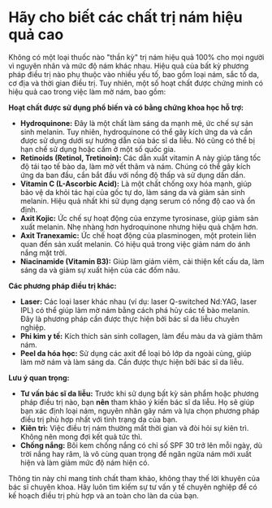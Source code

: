 # Hãy cho biết các chất trị nám hiệu quả cao
Không có một loại thuốc nào "thần kỳ" trị nám hiệu quả 100% cho mọi người vì nguyên nhân và mức độ nám khác nhau.  Hiệu quả của bất kỳ phương pháp điều trị nào phụ thuộc vào nhiều yếu tố, bao gồm loại nám, sắc tố da, cơ địa và thời gian điều trị.  Tuy nhiên, một số hoạt chất được chứng minh có hiệu quả cao trong việc làm mờ nám, bao gồm:

**Hoạt chất được sử dụng phổ biến và có bằng chứng khoa học hỗ trợ:**

* **Hydroquinone:** Đây là một chất làm sáng da mạnh mẽ, ức chế sự sản sinh melanin. Tuy nhiên, hydroquinone có thể gây kích ứng da và cần được sử dụng dưới sự hướng dẫn của bác sĩ da liễu.  Nó cũng có thể bị hạn chế sử dụng hoặc cấm ở một số quốc gia.
* **Retinoids (Retinol, Tretinoin):**  Các dẫn xuất vitamin A này giúp tăng tốc độ tái tạo tế bào da, làm mờ vết thâm và nám. Chúng có thể gây kích ứng da ban đầu, cần bắt đầu với nồng độ thấp và sử dụng dần dần.
* **Vitamin C (L-Ascorbic Acid):**  Là một chất chống oxy hóa mạnh, giúp bảo vệ da khỏi tác hại của gốc tự do, làm sáng da và giảm sản sinh melanin.  Hiệu quả nhất khi sử dụng dạng serum có nồng độ cao và ổn định.
* **Axit Kojic:**  Ức chế sự hoạt động của enzyme tyrosinase, giúp giảm sản xuất melanin.  Nhẹ nhàng hơn hydroquinone nhưng hiệu quả chậm hơn.
* **Axit Tranexamic:**  Ức chế hoạt động của plasminogen, một protein liên quan đến sản xuất melanin.  Có hiệu quả trong việc giảm nám do ánh nắng mặt trời.
* **Niacinamide (Vitamin B3):** Giúp làm giảm viêm, cải thiện kết cấu da, làm sáng da và giảm sự xuất hiện của các đốm nâu.


**Các phương pháp điều trị khác:**

* **Laser:**  Các loại laser khác nhau (ví dụ: laser Q-switched Nd:YAG, laser IPL) có thể giúp làm mờ nám bằng cách phá hủy các tế bào melanin. Đây là phương pháp cần được thực hiện bởi bác sĩ da liễu chuyên nghiệp.
* **Phi kim y tế:** Kích thích sản sinh collagen, làm đều màu da và giảm thâm nám.
* **Peel da hóa học:**  Sử dụng các axit để loại bỏ lớp da ngoài cùng, giúp làm mờ nám và làm sáng da. Cần được thực hiện bởi bác sĩ da liễu.


**Lưu ý quan trọng:**

* **Tư vấn bác sĩ da liễu:**  Trước khi sử dụng bất kỳ sản phẩm hoặc phương pháp điều trị nào, bạn **nên** tham khảo ý kiến bác sĩ da liễu. Họ sẽ giúp bạn xác định loại nám, nguyên nhân gây nám và lựa chọn phương pháp điều trị phù hợp nhất với tình trạng da của bạn.
* **Kiên trì:**  Việc điều trị nám thường mất thời gian và đòi hỏi sự kiên trì.  Không nên mong đợi kết quả tức thì.
* **Chống nắng:**  Bôi kem chống nắng có chỉ số SPF 30 trở lên mỗi ngày, dù trời nắng hay râm, là vô cùng quan trọng để ngăn ngừa nám mới xuất hiện và làm giảm mức độ nám hiện có.


Thông tin này chỉ mang tính chất tham khảo, không thay thế lời khuyên của bác sĩ chuyên khoa.  Hãy luôn tìm kiếm sự tư vấn y tế chuyên nghiệp để có kế hoạch điều trị phù hợp và an toàn cho làn da của bạn.
